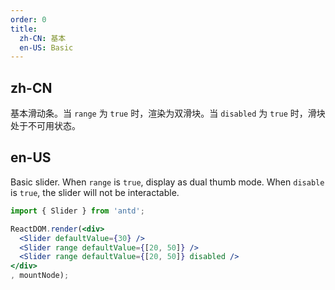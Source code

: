 ```yaml
---
order: 0
title: 
  zh-CN: 基本
  en-US: Basic
---
```


## zh-CN

基本滑动条。当 `range` 为 `true` 时，渲染为双滑块。当 `disabled` 为 `true` 时，滑块处于不可用状态。

## en-US

Basic slider. When `range` is `true`, display as dual thumb mode. When `disable` is `true`, the slider will not be interactable.

````jsx
import { Slider } from 'antd';

ReactDOM.render(<div>
  <Slider defaultValue={30} />
  <Slider range defaultValue={[20, 50]} />
  <Slider range defaultValue={[20, 50]} disabled />
</div>
, mountNode);
````

<style>
.code-box-demo .ant-slider {
  margin-bottom: 50px;
}
.code-box-demo .ant-slider:last-child {
  margin-bottom: 10px;
}
</style>
